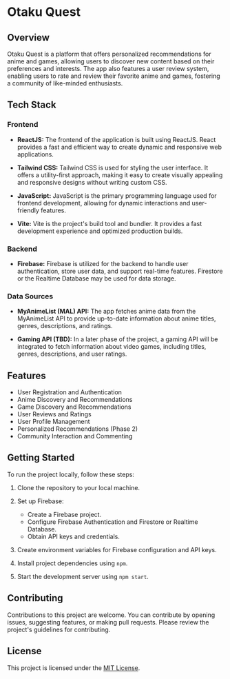 # Otaku Quest

## Overview

Otaku Quest is a platform that offers personalized recommendations for anime and games, allowing users to discover new content based on their preferences and interests. The app also features a user review system, enabling users to rate and review their favorite anime and games, fostering a community of like-minded enthusiasts.

## Tech Stack

### Frontend

- **ReactJS:** The frontend of the application is built using ReactJS. React provides a fast and efficient way to create dynamic and responsive web applications.

- **Tailwind CSS:** Tailwind CSS is used for styling the user interface. It offers a utility-first approach, making it easy to create visually appealing and responsive designs without writing custom CSS.

- **JavaScript:** JavaScript is the primary programming language used for frontend development, allowing for dynamic interactions and user-friendly features.

- **Vite:** Vite is the project's build tool and bundler. It provides a fast development experience and optimized production builds.

### Backend

- **Firebase:** Firebase is utilized for the backend to handle user authentication, store user data, and support real-time features. Firestore or the Realtime Database may be used for data storage.

### Data Sources

- **MyAnimeList (MAL) API:** The app fetches anime data from the MyAnimeList API to provide up-to-date information about anime titles, genres, descriptions, and ratings.

- **Gaming API (TBD):** In a later phase of the project, a gaming API will be integrated to fetch information about video games, including titles, genres, descriptions, and user ratings.

## Features

- User Registration and Authentication
- Anime Discovery and Recommendations
- Game Discovery and Recommendations
- User Reviews and Ratings
- User Profile Management
- Personalized Recommendations (Phase 2)
- Community Interaction and Commenting

## Getting Started

To run the project locally, follow these steps:

1. Clone the repository to your local machine.

2. Set up Firebase:

   - Create a Firebase project.
   - Configure Firebase Authentication and Firestore or Realtime Database.
   - Obtain API keys and credentials.

3. Create environment variables for Firebase configuration and API keys.

4. Install project dependencies using `npm`.

5. Start the development server using `npm start`.

## Contributing

Contributions to this project are welcome. You can contribute by opening issues, suggesting features, or making pull requests. Please review the project's guidelines for contributing.

## License

This project is licensed under the [MIT License](LICENSE).

